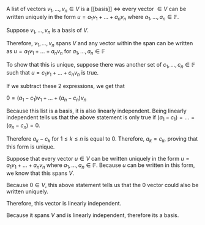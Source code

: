 
A list of vectors $v_1, ... , v_n \in V$ is a [[basis]] $\iff$ every vector $\in V$ can be written uniquely in the form $u = a_1v_1 + ... + a_nv_n$ where $a_1,...,a_n \in \mathbb{F}$.

Suppose $v_1,...,v_n$ is a basis of $V$.

Therefore, $v_1,...,v_n$ spans $V$ and any vector within the span can be written as $u = a_1v_1 + ... + a_nv_n$ for $a_1, ... , a_n \in \mathbb{F}$

To show that this is unique, suppose there was another set of $c_1, ... , c_n \in \mathbb{F}$ such that $u = c_1v_1 + ... + c_nv_n$ is true.

If we subtract these 2 expressions, we get that 

$0 = (a_1 - c_1)v_1 + ... + (a_n - c_n)v_n$

Because this list is a basis, it is also linearly independent. Being linearly independent tells us that the above statement is only true if $(a_1 - c_1) = ... = (a_n - c_n) = 0$.

Therefore $a_k - c_k$ for $1 \leq k \leq n$ is equal to 0. Therefore, $a_k = c_k$, proving that this form is unique.

Suppose that every vector $u \in V$ can be written uniquely in the form $u = a_1v_1 + ... + a_nv_n$ where $a_1,...,a_n \in \mathbb{F}$. Because $u$ can be written in this form, we know that this spans $V$.

Because $0 \in V$, this above statement tells us that the $0$ vector could also be written uniquely.

Therefore, this vector is linearly independent. 

Because it spans $V$ and is linearly independent, therefore its a basis.